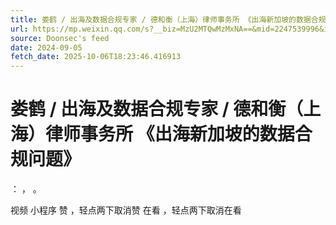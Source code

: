 ```yaml
---
title: 娄鹤 / 出海及数据合规专家 / 德和衡（上海）律师事务所 《出海新加坡的数据合规问题》
url: https://mp.weixin.qq.com/s?__biz=MzU2MTQwMzMxNA==&mid=2247539996&idx=3&sn=7ecd3c41796b4e8bd11d9cd4699105fd
source: Doonsec's feed
date: 2024-09-05
fetch_date: 2025-10-06T18:23:46.416913
---
```


# 娄鹤 / 出海及数据合规专家 / 德和衡（上海）律师事务所 《出海新加坡的数据合规问题》

：
，
。

视频
小程序
赞
，轻点两下取消赞
在看
，轻点两下取消在看